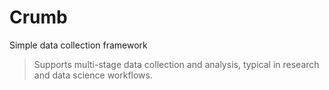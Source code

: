 # Crumb
Simple data collection framework

> Supports multi-stage data collection and analysis, typical in research and data science workflows.